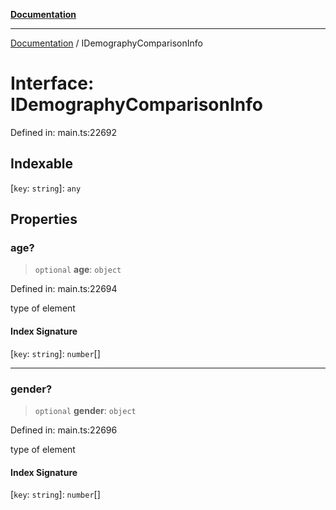 [**Documentation**](../README.md)

***

[Documentation](../README.md) / IDemographyComparisonInfo

# Interface: IDemographyComparisonInfo

Defined in: main.ts:22692

## Indexable

\[`key`: `string`\]: `any`

## Properties

### age?

> `optional` **age**: `object`

Defined in: main.ts:22694

type of element

#### Index Signature

\[`key`: `string`\]: `number`[]

***

### gender?

> `optional` **gender**: `object`

Defined in: main.ts:22696

type of element

#### Index Signature

\[`key`: `string`\]: `number`[]
